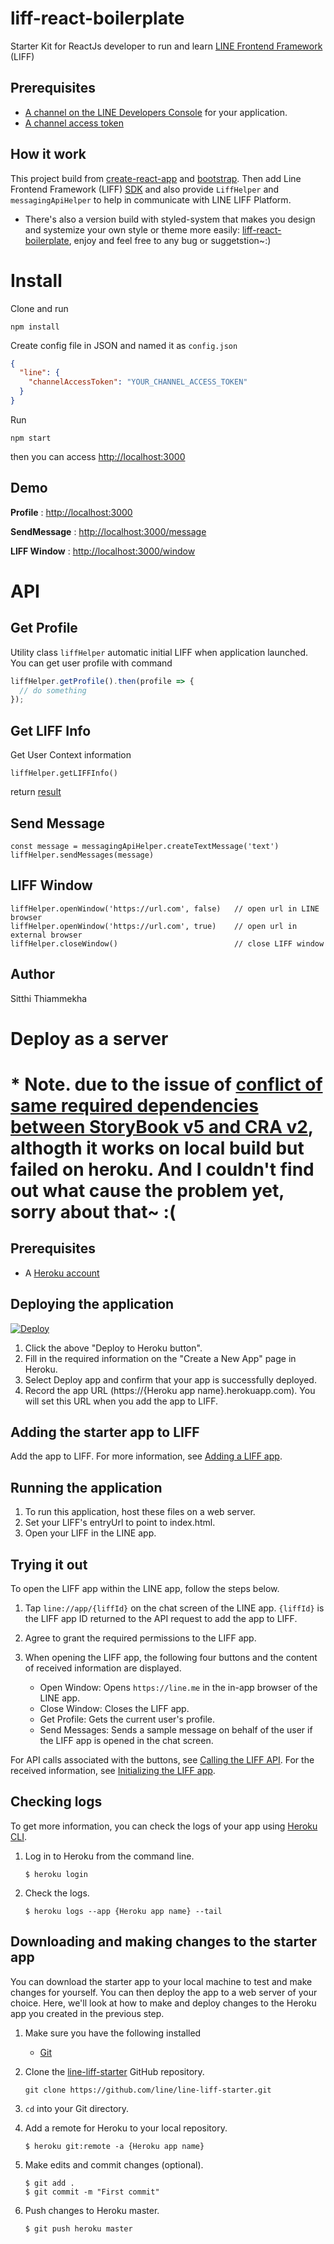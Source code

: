# liff-react-boilerplate

Starter Kit for ReactJs developer to run and learn [LINE Frontend Framework](https://developers.line.me/en/docs/liff/overview/) (LIFF)

## Prerequisites

- [A channel on the LINE Developers Console](https://developers.line.me/en/docs/liff/getting-started/) for your application.
- [A channel access token](https://developers.line.me/en/docs/liff/getting-started/#preparing-channel-access-token)

## How it work

This project build from [create-react-app](https://github.com/facebook/create-react-app) and [bootstrap](https://github.com/facebook/create-react-app/blob/master/packages/react-scripts/template/README.md#adding-bootstrap). Then add Line Frontend Framework (LIFF) [SDK](https://developers.line.me/en/docs/liff/developing-liff-apps/) and also provide `LiffHelper` and `messagingApiHelper` to help in communicate with LINE LIFF Platform.

- There's also a version build with styled-system that makes you design and systemize your own style or theme more easily: [liff-react-boilerplate](https://github.com/BensonLiao/liff-react-boilerplate/tree/with_styled_system), enjoy and feel free to any bug or suggetstion~:)

# Install

Clone and run

```
npm install
```

Create config file in JSON and named it as `config.json`

```json
{
  "line": {
    "channelAccessToken": "YOUR_CHANNEL_ACCESS_TOKEN"
  }
}
```

Run

```
npm start
```

then you can access [http://localhost:3000](http://localhost:3000)

## Demo

**Profile** : [http://localhost:3000](http://localhost:3000)

**SendMessage** : [http://localhost:3000/message](http://localhost:3000/message)

**LIFF Window** : [http://localhost:3000/window](http://localhost:3000/window)

# API

## Get Profile

Utility class `liffHelper` automatic initial LIFF when application launched. You can get user profile with command

```js
liffHelper.getProfile().then(profile => {
  // do something
});
```

## Get LIFF Info

Get User Context information

```
liffHelper.getLIFFInfo()
```

return [result](<https://developers.line.me/en/reference/liff/#liffinit()>)

## Send Message

```
const message = messagingApiHelper.createTextMessage('text')
liffHelper.sendMessages(message)
```

## LIFF Window

```
liffHelper.openWindow('https://url.com', false)   // open url in LINE browser
liffHelper.openWindow('https://url.com', true)    // open url in external browser
liffHelper.closeWindow()                          // close LIFF window
```

## Author

Sitthi Thiammekha

# Deploy as a server

# \* Note. due to the issue of [conflict of same required dependencies between StoryBook v5 and CRA v2](https://github.com/storybooks/storybook/issues/4764), althogth it works on local build but failed on heroku. And I couldn't find out what cause the problem yet, sorry about that~ :(

## Prerequisites

- A [Heroku account](https://www.heroku.com)

## Deploying the application

[![Deploy](https://www.herokucdn.com/deploy/button.svg)](https://heroku.com/deploy?template=https://github.com/BensonLiao/line-liff-react)

1. Click the above "Deploy to Heroku button".
2. Fill in the required information on the "Create a New App" page in Heroku.
3. Select Deploy app and confirm that your app is successfully deployed.
4. Record the app URL (https://{Heroku app name}.herokuapp.com). You will set this URL when you add the app to LIFF.

## Adding the starter app to LIFF

Add the app to LIFF. For more information, see [Adding a LIFF app](https://developers.line.me/en/docs/liff/registering-liff-apps/).

## Running the application

1. To run this application, host these files on a web server.
2. Set your LIFF's entryUrl to point to index.html.
3. Open your LIFF in the LINE app.

## Trying it out

To open the LIFF app within the LINE app, follow the steps below.

1. Tap `line://app/{liffId}` on the chat screen of the LINE app. `{liffId}` is the LIFF app ID returned to the API request to add the app to LIFF.

2. Agree to grant the required permissions to the LIFF app.

3. When opening the LIFF app, the following four buttons and the content of received information are displayed.

   - Open Window: Opens `https://line.me` in the in-app browser of the LINE app.
   - Close Window: Closes the LIFF app.
   - Get Profile: Gets the current user's profile.
   - Send Messages: Sends a sample message on behalf of the user if the LIFF app is opened in the chat screen.

For API calls associated with the buttons, see [Calling the LIFF API](https://developers.line.me/en/docs/liff/developing-liff-apps#calling-liff-api). For the received information, see [Initializing the LIFF app](https://developers.line.me/en/docs/liff/developing-liff-apps#initializing-liff-app).

## Checking logs

To get more information, you can check the logs of your app using [Heroku CLI][heroku-cli].

1. Log in to Heroku from the command line.

   ```shell
   $ heroku login
   ```

1. Check the logs.

   ```shell
   $ heroku logs --app {Heroku app name} --tail
   ```

## Downloading and making changes to the starter app

You can download the starter app to your local machine to test and make changes for yourself. You can then deploy the app to a web server of your choice. Here, we'll look at how to make and deploy changes to the Heroku app you created in the previous step.

1. Make sure you have the following installed

   - [Git](https://git-scm.com/)

1. Clone the [line-liff-starter](https://github.com/line/line-liff-starter) GitHub repository.

   ```shell
   git clone https://github.com/line/line-liff-starter.git
   ```

1. `cd` into your Git directory.
1. Add a remote for Heroku to your local repository.

   ```shell
   $ heroku git:remote -a {Heroku app name}
   ```

1. Make edits and commit changes (optional).

   ```shell
   $ git add .
   $ git commit -m "First commit"
   ```

1. Push changes to Heroku master.

   ```shell
   $ git push heroku master
   ```

[console]: /console/
[heroku]: https://www.heroku.com/
[heroku-cli]: https://devcenter.heroku.com/articles/heroku-cli
